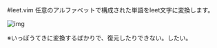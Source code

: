 #leet.vim
任意のアルファベットで構成された単語をleet文字に変換します。

![img](http://mtwtkman.com/static/g/DsijypHnG6GE/image.gif)

※いっぽうてきに変換するばかりで、復元したりできない。したい。
